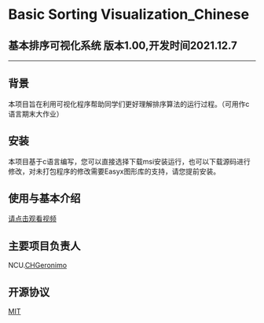# Basic Sorting Visualization_Chinese
## 基本排序可视化系统 版本1.00,开发时间2021.12.7
 
___
 
## 背景
 本项目旨在利用可视化程序帮助同学们更好理解排序算法的运行过程。（可用作c语言期末大作业）
## 安装
本项目基于c语言编写，您可以直接选择下载msi安装运行，也可以下载源码进行修改，对未打包程序的修改需要Easyx图形库的支持，请您提前安装。
## 使用与基本介绍
[请点击观看视频](https://github.com/CHGeronimo/Basic-Sorting-Visualization_Chinese/blob/main/%E4%BB%8B%E7%BB%8D/%E6%BC%94%E7%A4%BA.mp4)
## 主要项目负责人
NCU.[CHGeronimo](https://github.com/CHGeronimo)
## 开源协议
[MIT](https://opensource.org/licenses/MIT)
